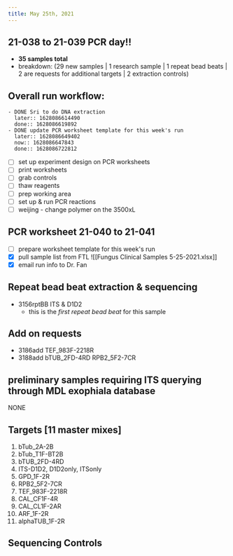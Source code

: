 ```yaml
---
title: May 25th, 2021
---
```


## 21-038 to 21-039 PCR day!!
- **35 samples total**
- breakdown: (29 new samples | 1 research sample | 1 repeat bead beats | 2 are requests for additional targets | 2 extraction controls)
## Overall run workflow:
	- DONE Sri to do DNA extraction
	  later:: 1628086614490
	  done:: 1628086619892
	- DONE update PCR worksheet template for this week's run
	  later:: 1628086649402
	  now:: 1628086647843
	  done:: 1628086722812
- [ ] set up experiment design on PCR worksheets
- [ ] print worksheets
- [ ] grab controls
- [ ] thaw reagents
- [ ] prep working area
- [ ] set up & run PCR reactions
- [ ] weijing - change polymer on the 3500xL
## PCR worksheet 21-040 to 21-041
- [ ] prepare worksheet template for this week's run
- [x] pull sample list from FTL ![[Fungus Clinical Samples 5-25-2021.xlsx]]
- [x] email run info to Dr. Fan
## Repeat bead beat extraction & sequencing
- 3156rptBB ITS & D1D2
	- this is the *first repeat bead beat* for this sample
## Add on requests
- 3186add TEF_983F-2218R
- 3188add bTUB_2FD-4RD	RPB2_5F2-7CR
## preliminary samples requiring ITS querying through MDL exophiala database
NONE
## Targets [11 master mixes]
1. bTub_2A-2B 
2. bTub_T1F-BT2B
3. bTUB_2FD-4RD
4. ITS-D1D2, D1D2only, ITSonly
5. GPD_1F-2R
6. RPB2_5F2-7CR
7. TEF_983F-2218R
8. CAL_CF1F-4R
9. CAL_CL1F-2AR
10. ARF_1F-2R
11. alphaTUB_1F-2R
## Sequencing Controls